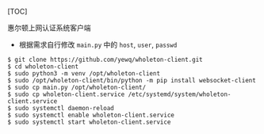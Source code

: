 [TOC]

惠尔顿上网认证系统客户端

- 根据需求自行修改 `main.py` 中的 `host`, `user`, `passwd`

```shell
$ git clone https://github.com/yewq/wholeton-client.git
$ cd wholeton-client
$ sudo python3 -m venv /opt/wholeton-client
$ sudo /opt/wholeton-client/bin/python -m pip install websocket-client
$ sudo cp main.py /opt/wholeton-client/
$ sudo cp wholeton-client.service /etc/systemd/system/wholeton-client.service
$ sudo systemctl daemon-reload
$ sudo systemctl enable wholeton-client.service
$ sudo systemctl start wholeton-client.service
```
